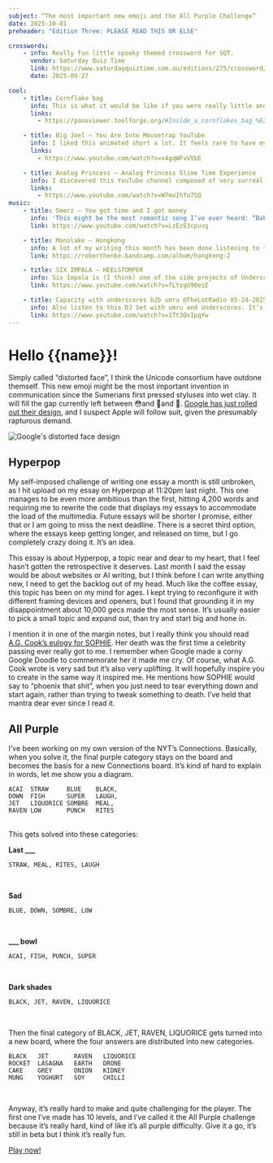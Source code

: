 ```yaml
---
subject: “The most important new emoji and the All Purple Challenge”
date: 2025-10-01
preheader: "Edition Three: PLEASE READ THIS OR ELSE"

crosswords:
    - info: Really fun little spooky themed crossword for SQT.
      vendor: Saturday Quiz Time
      link: https://www.saturdayquiztime.com.au/editions/275/crossword/
      date: 2025-09-27

cool:
    - title: Cornflake bag
      info: This is what it would be like if you were really little and in a bag of cornflakes.
      links:
        - https://panoviewer.toolforge.org/#Inside_a_cornflakes_bag_%E2%80%93_360%C2%B0_photo.jpg

    - title: Big Joel – You Are Into Mousetrap YouTube 
      info: I liked this animated short a lot. It feels rare to have my reality reflected back to me, not that I am into Mousetrap YouTube. More so my constant internet media consumption. That reflection was one of the few good parts of Eddington. I think I gave that movie one star on Letterboxd but I keep thinking about it so maybe I should bump it up to two.
      links: 
        - https://www.youtube.com/watch?v=v4gqWFvVVbE

    - title: Analog Princess – Analog Princess Slime Time Experience
      info: I discovered this YouTube channel composed of very surreal FL Studio tutorials. It is probably one of the only instances of artistic generative AI that I’ve ever seen.
      links: 
        - https://www.youtube.com/watch?v=W7mvIhfo7SQ
music:
    - title: Smerz – You got time and I got money
      info: 'This might be the most romantic song I’ve ever heard: “Baby, can I see you naked? (Please?) Even though I love how you dress”. It has the best quality of Dijon’s music, where everything feels slapdash but also carefully constructed. I hadn’t heard of Smerz before this song popped up on my YouTube, but I see a NewJeans production credit on their Wikipedia. I suspect they could make ultra processed K-Pop if they felt like it.'
      link: https://www.youtube.com/watch?v=LzEzE3cpuvg

    - title: Monolake – Hongkong
      info: A lot of my writing this month has been done listening to this album. I don’t like listening to music when I work, because it’s just way too distracting. That’ll give you a clue of the brown noise quality of this record.
      link: https://roberthenke.bandcamp.com/album/hongkong-2

    - title: SIX IMPALA – HEELSTOMPER
      info: Six Impala is (I think) one of the side projects of Underscores. This song is pretty weird and cool. She also releases freaky remixes as MILKFISH.
      link: https://www.youtube.com/watch?v=fLYzgG98eiE

    - title: Capacity with underscores b2b umru @TheLotRadio 05-24-2025 
      info: Also listen to this DJ Set with umru and Underscores. It’s really fun
      link: https://www.youtube.com/watch?v=1Tt3QvIpqYw
---
```


# Hello {{name}}!

Simply called “distorted face”, I think the Unicode consortium have outdone themself. This new emoji might be the most important invention in communication since the Sumerians first pressed styluses into wet clay. It will fill the gap currently left between 😳and 🤪and 🤯. [Google has just rolled out their design](https://emojipedia.org/distorted-face?ref=blog.emojipedia.org#designs), and I suspect Apple will follow suit, given the presumably rapturous demand.

![Google's distorted face design](https://avavu.au/images/newsletter/2025-10/distorted%20face.png)

## Hyperpop
My self-imposed challenge of writing one essay a month is still unbroken, as I hit upload on my essay on Hyperpop at 11:20pm last night. This one manages to be even more ambitious than the first, hitting 4,200 words and requiring me to rewrite the code that displays my essays to accommodate the load of the multimedia. Future essays will be shorter I promise, either that or I am going to miss the next deadline. There is a secret third option, where the essays keep getting longer, and released on time, but I go completely crazy doing it. It’s an idea.

This essay is about Hyperpop, a topic near and dear to my heart, that I feel hasn’t gotten the retrospective it deserves. Last month I said the essay would be about websites or AI writing, but I think before I can write anything new, I need to get the backlog out of my head. Much like the coffee essay, this topic has been on my mind for ages. I kept trying to reconfigure it with different framing devices and openers, but I found that grounding it in my disappointment about 10,000 gecs made the most sense. It’s usually easier to pick a small topic and expand out, than try and start big and hone in.

I mention it in one of the margin notes, but I really think you should read [A.G. Cook’s eulogy for SOPHIE](https://agcook.com/msmsmsm/). Her death was the first time a celebrity passing ever really got to me. I remember when Google made a corny Google Doodle to commemorate her it made me cry. Of course, what A.G. Cook wrote is very sad but it’s also very uplifting. It will hopefully inspire you to create in the same way it inspired me. He mentions how SOPHIE would say to “phoenix that shit”, when you just need to tear everything down and start again, rather than trying to tweak something to death. I’ve held that mantra dear ever since I read it.

## All Purple
I’ve been working on my own version of the NYT’s Connections. Basically, when you solve it, the final purple category stays on the board and becomes the basis for a new Connections board. It’s kind of hard to explain in words, let me show you a diagram.

```
ACAI  STRAW     BLUE    BLACK,
DOWN  FISH      SUPER   LAUGH,
JET   LIQUORICE SOMBRE  MEAL,
RAVEN LOW       PUNCH   RITES
```

<br>
This gets solved into these categories:

**Last ___**
```
STRAW, MEAL, RITES, LAUGH
```
<br>

**Sad**
```
BLUE, DOWN, SOMBRE, LOW
```

<br>

**___ bowl**

```
ACAI, FISH, PUNCH, SUPER
```

<br>

**Dark shades**

```
BLACK, JET, RAVEN, LIQUORICE
```
  
<br>

Then the final category of BLACK, JET, RAVEN, LIQUORICE gets turned into a new board, where the four answers are distributed into new categories.

```
BLACK   JET       RAVEN   LIQUORICE
ROCKET  LASAGNA   EARTH   DRONE
CAKE    GREY      ONION   KIDNEY
MUNG    YOGHURT   SOY     CHILLI
```

<br>

Anyway, it’s really hard to make and quite challenging for the player. The first one I’ve made has 10 levels, and I’ve called it the All Purple challenge because it’s really hard, kind of like it’s all purple difficulty. Give it a go, it’s still in beta but I think it’s really fun. 

[Play now!](https://purple.avavu.au/)
